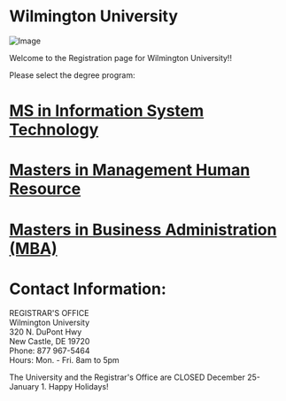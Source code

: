 # Wilmington University

![Image](http://ccp.edu/sites/default/files/images/CollegePublicArt/wilmington.png)


Welcome to the Registration page for Wilmington University!!

Please select the degree program:
# [MS in Information System Technology](link1.md)
# [Masters in  Management Human Resource](link2.md)
# [Masters in Business Administration (MBA)](link3.md)

# Contact Information:

REGISTRAR'S OFFICE
<br> Wilmington University
<br> 320 N. DuPont Hwy
<br> New Castle, DE 19720
<br> Phone: 877 967-5464
<br> Hours: Mon. - Fri. 8am to 5pm


The University and the Registrar's Office are CLOSED December 25-January 1.
Happy Holidays!

